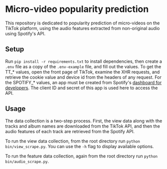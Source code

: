# Micro-video popularity prediction
This repository is dedicated to popularity prediction of micro-videos on the TikTok platform,
using the audio features extracted from non-original audio using Spotify's API.

## Setup
Run `pip install -r requirements.txt` to install dependencies, then create a `.env` file as a copy of the `.env-example` file, and fill
out the values. To get the TT_* values, open the front page of TikTok, examine the XHR requests, and retrieve
the cookie value and device id from the headers of any request. For the SPOTIFY_* values, an app must be created from
Spotify's [dashboard for developers](https://developer.spotify.com/dashboard/). The client ID and secret of this app
is used here to access the API.

## Usage
The data collection is a two-step process. First, the view data along with the tracks and album names are 
downloaded from the TikTok API, and then the audio features of each track are retrieved from the Spotify API.

To run the view data collection, from the root directory run `python bin/view_scrape.py`. You can use the `-h` 
flag to display available options.

To run the feature data collection, again from the root directory run `python bin/audio_scrape.py`.